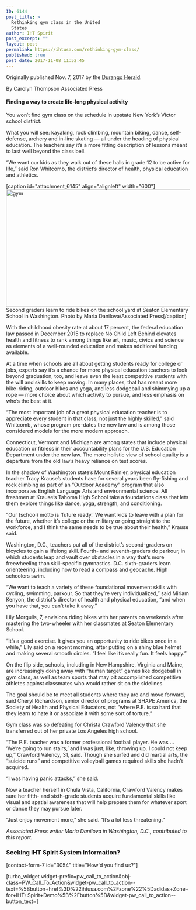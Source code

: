 ```yaml
---
ID: 6144
post_title: >
  Rethinking gym class in the United
  States
author: IHT Spirit
post_excerpt: ""
layout: post
permalink: https://ihtusa.com/rethinking-gym-class/
published: true
post_date: 2017-11-08 11:52:45
---
```

Originally published Nov. 7, 2017 by the <a href="https://durangoherald.com/articles/193458" target="_blank" rel="nofollow noopener">Durango Herald</a>.

By <span class="byline-no-link">Carolyn Thompson</span> Associated Press
<h4 class="article-sub-heading">Finding a way to create life-long physical activity</h4>
You won’t find gym class on the schedule in upstate New York’s Victor school district.

What you will see: kayaking, rock climbing, mountain biking, dance, self-defense, archery and in-line skating — all under the heading of physical education. The teachers say it’s a more fitting description of lessons meant to last well beyond the class bell.

“We want our kids as they walk out of these halls in grade 12 to be active for life,” said Ron Whitcomb, the district’s director of health, physical education and athletics.

<!--more-->

[caption id="attachment_6145" align="alignleft" width="600"]<a href="https://ihtusa.com/wp-content/uploads/2017/11/AR-171109591-feat.jpg"><img class="wp-image-6145" src="https://ihtusa.com/wp-content/uploads/2017/11/AR-171109591-feat-300x161.jpg" alt="gym" width="600" height="321" /></a> Second graders learn to ride bikes on the school yard at Seaton Elementary School in Washington. Photo by Maria Danilova/Associated Press[/caption]

With the childhood obesity rate at about 17 percent, the federal education law passed in December 2015 to replace No Child Left Behind elevates health and fitness to rank among things like art, music, civics and science as elements of a well-rounded education and makes additional funding available.

At a time when schools are all about getting students ready for college or jobs, experts say it’s a chance for more physical education teachers to look beyond graduation, too, and leave even the least competitive students with the will and skills to keep moving. In many places, that has meant more bike-riding, outdoor hikes and yoga, and less dodgeball and shimmying up a rope — more choice about which activity to pursue, and less emphasis on who’s the best at it.

“The most important job of a great physical education teacher is to appreciate every student in that class, not just the highly skilled,” said Whitcomb, whose program pre-dates the new law and is among those considered models for the more modern approach.

Connecticut, Vermont and Michigan are among states that include physical education or fitness in their accountability plans for the U.S. Education Department under the new law. The more holistic view of school quality is a departure from the old law’s heavy reliance on test scores.

In the shadow of Washington state’s Mount Rainier, physical education teacher Tracy Krause’s students have for several years been fly-fishing and rock climbing as part of an “Outdoor Academy” program that also incorporates English Language Arts and environmental science. All freshmen at Krause’s Tahoma High School take a foundations class that lets them explore things like dance, yoga, strength, and conditioning.
<div class="in-article-image "></div>
“Our (school) motto is ‘future ready.’ We want kids to leave with a plan for the future, whether it’s college or the military or going straight to the workforce, and I think the same needs to be true about their health,” Krause said.

Washington, D.C., teachers put all of the district’s second-graders on bicycles to gain a lifelong skill. Fourth- and seventh-graders do parkour, in which students leap and vault over obstacles in a way that’s more freewheeling than skill-specific gymnastics. D.C. sixth-graders learn orienteering, including how to read a compass and geocache. High schoolers swim.

“We want to teach a variety of these foundational movement skills with cycling, swimming, parkour. So that they’re very individualized,” said Miriam Kenyon, the district’s director of health and physical education, “and when you have that, you can’t take it away.”

Lily Morgulis, 7, envisions riding bikes with her parents on weekends after mastering the two-wheeler with her classmates at Seaton Elementary School.

“It’s a good exercise. It gives you an opportunity to ride bikes once in a while,” Lily said on a recent morning, after putting on a shiny blue helmet and making several smooth circles. “I feel like it’s really fun. It feels happy.”

On the flip side, schools, including in New Hampshire, Virginia and Maine, are increasingly doing away with “human target” games like dodgeball in gym class, as well as team sports that may pit accomplished competitive athletes against classmates who would rather sit on the sidelines.

The goal should be to meet all students where they are and move forward, said Cheryl Richardson, senior director of programs at SHAPE America, the Society of Health and Physical Educators, not “where P.E. is so hard that they learn to hate it or associate it with some sort of torture.”

Gym class was so defeating for Christa Crawford Valency that she transferred out of her private Los Angeles high school.

“The P.E. teacher was a former professional football player. He was ... ‘We’re going to run stairs,’ and I was just, like, throwing up. I could not keep up,” Crawford Valency, 31, said. Though she surfed and did martial arts, the “suicide runs” and competitive volleyball games required skills she hadn’t acquired.

“I was having panic attacks,” she said.

Now a teacher herself in Chula Vista, California, Crawford Valency makes sure her fifth- and sixth-grade students acquire fundamental skills like visual and spatial awareness that will help prepare them for whatever sport or dance they may pursue later.

“Just enjoy movement more," she said. “It’s a lot less threatening.”

<em><span class="mwc_shirttail">Associated Press writer Maria Danilova in Washington, D.C., contributed to this report.</span></em>
<h3 class="article-newsletter-signup">Seeking IHT Spirit System information?</h3>
<p class="article-newsletter-signup">[contact-form-7 id="3054" title="How'd you find us?"]</p>
[turbo_widget widget-prefix=pw_call_to_action&obj-class=PW_Call_To_Action&widget-pw_call_to_action--text=%5Bbutton+href%3D%22ihtusa.com%2Fzone%22%5Dadidas+Zone+for+IHT+Spirit+Demo%5B%2Fbutton%5D&widget-pw_call_to_action--button_text=]